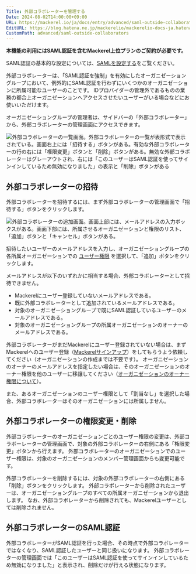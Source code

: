 ```yaml
---
Title: 外部コラボレーターを管理する
Date: 2024-08-02T14:00:00+09:00
URL: https://mackerel.io/ja/docs/entry/advanced/saml-outside-collaborators
EditURL: https://blog.hatena.ne.jp/mackerelio/mackerelio-docs-ja.hatenablog.mackerel.io/atom/entry/6802340630902356592
CustomPath: advanced/saml-outside-collaborators
---
```


**本機能の利用にはSAML認証を含むMackerel上位プランのご契約が必要です。**

SAML認証の基本的な設定については、[SAMLを設定する](https://mackerel.io/ja/docs/entry/advanced/saml-settings)をご覧ください。

外部コラボレーターは、「SAML認証を強制」を有効にしたオーガニゼーショングループにおいて、例外的にSAML認証を行わずにいくつかのオーガニゼーションに所属可能なユーザーのことです。
IDプロバイダーの管理外であるものの業務の都合上オーガニゼーションへアクセスさせたいユーザーがいる場合などにお使いいただけます。

オーガニゼーショングループの管理者は、サイドバーの「外部コラボレーター」から、外部コラボレーターの管理画面にアクセスできます。

![外部コラボレーターの一覧画面。外部コラボレーターの一覧が表形式で表示されている。画面右上には「招待する」ボタンがある。有効な外部コラボレーターの行の右には「権限変更」ボタンと「削除」ボタンがある。無効な外部コラボレーターはグレーアウトされ、右には「このユーザーはSAML認証を使ってサインインしているため無効になりました」の表示と「削除」ボタンがある](https://cdn-ak.f.st-hatena.com/images/fotolife/m/mackerelio/20240829/20240829171231_original.png)

## 外部コラボレーターの招待

外部コラボレーターを招待するには、まず外部コラボレーターの管理画面で「招待する」ボタンをクリックします。

![外部コラボレーターの追加画面。画面上部には、メールアドレスの入力ボックスがある。画面下部には、所属させるオーガニゼーションと権限のリスト、「追加」ボタンと「キャンセル」ボタンがある。](https://cdn-ak.f.st-hatena.com/images/fotolife/m/mackerelio/20240829/20240829163138_original.png)

招待したいユーザーのメールアドレスを入力し、オーガニゼーショングループの各所属オーガニゼーションでの [ユーザー権限](https://mackerel.io/ja/docs/entry/spec/authority) を選択して、「追加」ボタンをクリックします。

メールアドレスが以下のいずれかに相当する場合、外部コラボレーターとして招待できません。

- Mackerelにユーザー登録していないメールアドレスである。
- 既に外部コラボレーターとして追加されているメールアドレスである。
- 対象のオーガニゼーショングループで既にSAML認証しているユーザーのメールアドレスである。
- 対象のオーガニゼーショングループの所属オーガニゼーションのオーナーのメールアドレスである。

外部コラボレーターがまだMackerelにユーザー登録されていない場合は、まずMackerelへのユーザー登録（[Mackerelサインアップ](https://mackerel.io/signup)）をしてもらうよう依頼してください（オーガニゼーションの作成までは不要です）。
オーガニゼーションのオーナーのメールアドレスを指定したい場合は、そのオーガニゼーションのオーナー権限を他のユーザーに移譲してください（[オーガニゼーションのオーナー権限について](https://support.mackerel.io/hc/ja/articles/360039701852-%E3%82%AA%E3%83%BC%E3%82%AC%E3%83%8B%E3%82%BC%E3%83%BC%E3%82%B7%E3%83%A7%E3%83%B3%E3%81%AE%E3%82%AA%E3%83%BC%E3%83%8A%E3%83%BC%E6%A8%A9%E9%99%90%E3%81%AB%E3%81%A4%E3%81%84%E3%81%A6)）。

また、あるオーガニゼーションのユーザー権限として「割当なし」を選択した場合、外部コラボレーターはそのオーガニゼーションには所属しません。

## 外部コラボレーターの権限変更・削除

外部コラボレーターのオーガニゼーションごとのユーザー権限の変更は、外部コラボーレーターの管理画面で、対象の外部コラボレーターの右側にある「権限変更」ボタンから行えます。
外部コラボレーターのオーガニゼーションでのユーザー権限は、対象のオーガニゼーションのメンバー管理画面からも変更可能です。

外部コラボレーターを削除するには、対象の外部コラボレーターの右側にある「削除」ボタンをクリックします。
外部コラボレーターから削除されたユーザーは、オーガニゼーショングループのすべての所属オーガニゼーションから退出します。
なお、外部コラボレーターから削除されても、Mackerelユーザーとしては削除されません。

## 外部コラボレーターのSAML認証

外部コラボレーターがSAML認証を行った場合、その時点で外部コラボレーターではなくなり、SAML認証したユーザーと同じ扱いになります。
外部コラボレーターの管理画面では「このユーザーはSAML認証を使ってサインインしているため無効になりました」と表示され、削除だけが行える状態になります。
